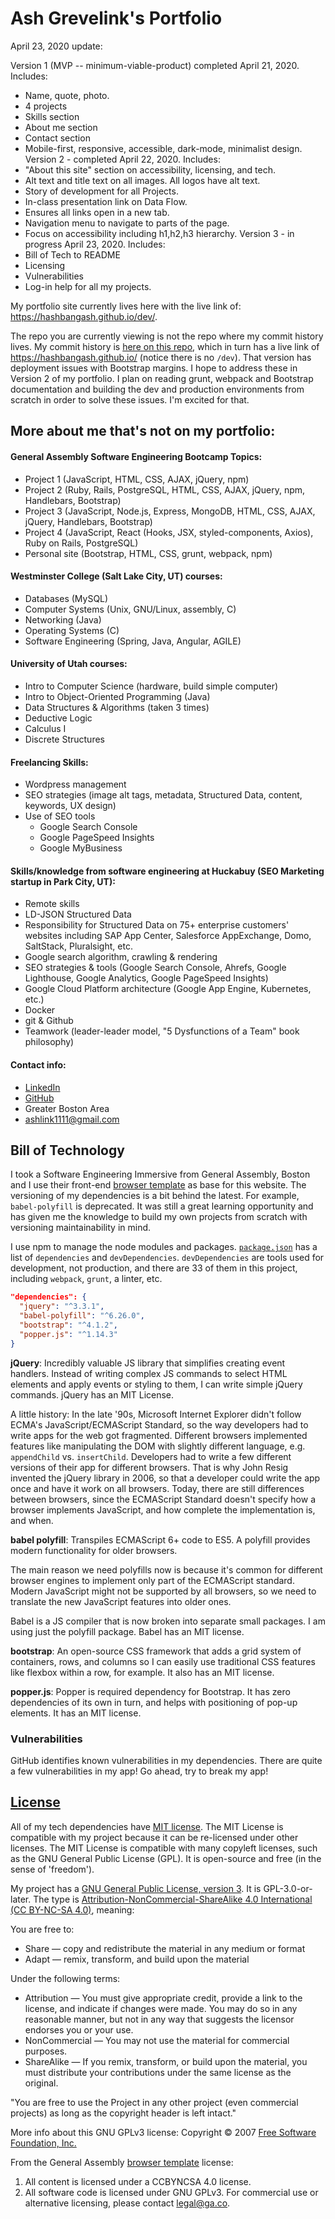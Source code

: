 # Ash Grevelink's Portfolio

April 23, 2020 update:

Version 1 (MVP -- minimum-viable-product) completed April 21, 2020. Includes:
  - Name, quote, photo.
  - 4 projects
  - Skills section
  - About me section
  - Contact section
  - Mobile-first, responsive, accessible, dark-mode, minimalist design.
Version 2 - completed April 22, 2020. Includes:
  - "About this site" section on accessibility, licensing, and tech.
  - Alt text and title text on all images. All logos have alt text.
  - Story of development for all Projects.
  - In-class presentation link on Data Flow.
  - Ensures all links open in a new tab.
  - Navigation menu to navigate to parts of the page.
  - Focus on accessibility including h1,h2,h3 hierarchy.
Version 3 - in progress April 23, 2020. Includes:
  - Bill of Tech to README
  - Licensing
  - Vulnerabilities
  - Log-in help for all my projects.

My portfolio site currently lives here with the live link of: https://hashbangash.github.io/dev/.

The repo you are currently viewing is not the repo where my commit history lives. My commit history is [here on this repo](https://github.com/hashbangash/hashbangash.github.io), which in turn has a live link of https://hashbangash.github.io/ (notice there is no `/dev`). That version has deployment issues with Bootstrap margins. I hope to address these in Version 2 of my portfolio. I plan on reading grunt, webpack and Bootstrap documentation and building the dev and production environments from scratch in order to solve these issues. I'm excited for that.

## More about me that's not on my portfolio:

#### General Assembly Software Engineering Bootcamp Topics:
- Project 1 (JavaScript, HTML, CSS, AJAX, jQuery, npm)
- Project 2 (Ruby, Rails, PostgreSQL, HTML, CSS, AJAX, jQuery, npm, Handlebars, Bootstrap)
- Project 3 (JavaScript, Node.js, Express, MongoDB, HTML, CSS, AJAX, jQuery, Handlebars, Bootstrap)
- Project 4 (JavaScript, React (Hooks, JSX, styled-components, Axios), Ruby on Rails, PostgreSQL)
- Personal site (Bootstrap, HTML, CSS, grunt, webpack, npm)

#### Westminster College (Salt Lake City, UT) courses:
- Databases (MySQL)
- Computer Systems (Unix, GNU/Linux, assembly, C)
- Networking (Java)
- Operating Systems (C)
- Software Engineering (Spring, Java, Angular, AGILE)

#### University of Utah courses:
- Intro to Computer Science (hardware, build simple computer)
- Intro to Object-Oriented Programming (Java)
- Data Structures & Algorithms (taken 3 times)
- Deductive Logic
- Calculus I
- Discrete Structures

#### Freelancing Skills:
- Wordpress management
- SEO strategies (image alt tags, metadata, Structured Data, content, keywords, UX design)
- Use of SEO tools
  - Google Search Console
  - Google PageSpeed Insights
  - Google MyBusiness

#### Skills/knowledge from software engineering at Huckabuy (SEO Marketing startup in Park City, UT):
- Remote skills
- LD-JSON Structured Data
- Responsibility for Structured Data on 75+ enterprise customers' websites including SAP App Center, Salesforce AppExchange, Domo, SaltStack, Pluralsight, etc.
- Google search algorithm, crawling & rendering
- SEO strategies & tools (Google Search Console, Ahrefs, Google Lighthouse, Google Analytics, Google PageSpeed Insights)
- Google Cloud Platform architecture (Google App Engine, Kubernetes, etc.)
- Docker
- git & Github
- Teamwork (leader-leader model, "5 Dysfunctions of a Team" book philosophy)

#### Contact info:
- [LinkedIn](https://www.linkedin.com/in/ash-grevelink/)
- [GitHub](https://github.com/hashbangash)
- Greater Boston Area
- ashlink1111@gmail.com

## Bill of Technology

I took a Software Engineering Immersive from General Assembly, Boston and I use their front-end [browser template](https://git.generalassemb.ly/ga-wdi-boston/browser-template) as base for this website. The versioning of my dependencies is a bit behind the latest. For example, `babel-polyfill` is deprecated. It was still a great learning opportunity and has given me the knowledge to build my own projects from scratch with versioning maintainability in mind.

I use npm to manage the node modules and packages. [`package.json`](./package.json) has a list of `dependencies` and `devDependencies`. `devDependencies` are tools used for development, not production, and there are 33 of them in this project, including `webpack`, `grunt`, a linter, etc.

```json
"dependencies": {
  "jquery": "^3.3.1",
  "babel-polyfill": "^6.26.0",
  "bootstrap": "^4.1.2",
  "popper.js": "^1.14.3"
}
```

**jQuery**: Incredibly valuable JS library that simplifies creating event handlers. Instead of writing complex JS commands to select HTML elements and apply events or styling to them, I can write simple jQuery commands. jQuery has an MIT License.

A little history: In the late '90s, Microsoft Internet Explorer didn't follow ECMA's JavaScript/ECMAScript Standard, so the way developers had to write apps for the web got fragmented. Different browsers implemented features like manipulating the DOM with slightly different language, e.g. `appendChild` vs. `insertChild`. Developers had to write a few different versions of their app for different browsers. That is why John Resig invented the jQuery library in 2006, so that a developer could write the app once and have it work on all browsers. Today, there are still differences between browsers, since the ECMAScript Standard doesn't specify how a browser implements JavaScript, and how complete the implementation is, and when.

**babel polyfill**: Transpiles ECMAScript 6+ code to ES5. A polyfill provides modern functionality for older browsers.

The main reason we need polyfills now is because it's common for different browser engines to implement only part of the ECMAScript standard. Modern JavaScript might not be supported by all browsers, so we need to translate the new JavaScript features into older ones.

Babel is a JS compiler that is now broken into separate small packages. I am using just the polyfill package. Babel has an MIT license.

**bootstrap**: An open-source CSS framework that adds a grid system of containers, rows, and columns so I can easily use traditional CSS features like flexbox within a row, for example. It also has an MIT license.

**popper.js**: Popper is required dependency for Bootstrap. It has zero dependencies of its own in turn, and helps with positioning of pop-up elements. It has an MIT license.

### Vulnerabilities
GitHub identifies known vulnerabilities in my dependencies. There are quite a few vulnerabilities in my app! Go ahead, try to break my app!

## [License](LICENSE)
All of my tech dependencies have [MIT license](https://jquery.org/license/). The MIT License is compatible with my project because it can be re-licensed under other licenses. The MIT License is compatible with many copyleft licenses, such as the GNU General Public License (GPL). It is open-source and free (in the sense of 'freedom').

My project has a [GNU General Public License, version 3](https://www.gnu.org/licenses/gpl-3.0.txt). It is GPL-3.0-or-later. The type is [Attribution-NonCommercial-ShareAlike 4.0 International (CC BY-NC-SA 4.0)](https://creativecommons.org/licenses/by-nc-sa/4.0/), meaning:

You are free to:
* Share — copy and redistribute the material in any medium or format
* Adapt — remix, transform, and build upon the material

Under the following terms:
* Attribution — You must give appropriate credit, provide a link to the license, and indicate if changes were made. You may do so in any reasonable manner, but not in any way that suggests the licensor endorses you or your use.
* NonCommercial — You may not use the material for commercial purposes.
* ShareAlike — If you remix, transform, or build upon the material, you must distribute your contributions under the same license as the original.

"You are free to use the Project in any other project (even commercial projects) as long as the copyright header is left intact."

More info about this GNU GPLv3 license: Copyright © 2007 [Free Software Foundation, Inc.](https://fsf.org/)

From the General Assembly [browser template](https://git.generalassemb.ly/ga-wdi-boston/browser-template) license:
1. All content is licensed under a CC­BY­NC­SA 4.0 license.
2. All software code is licensed under GNU GPLv3. For commercial use or
    alternative licensing, please contact legal@ga.co.
